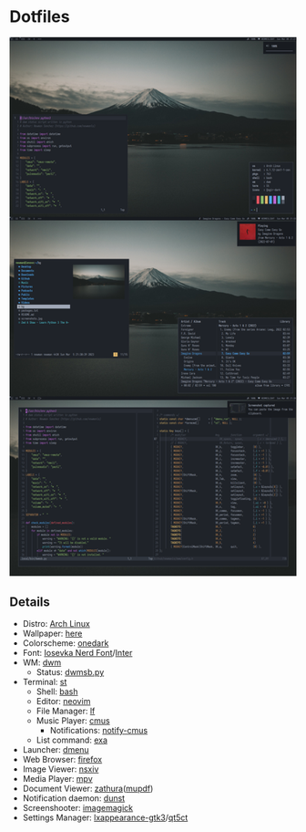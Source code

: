 # Dotfiles

![desktop screenshots](screenshots.png)

## Details

- Distro: [Arch Linux](https://archlinux.org/)
- Wallpaper: [here](.config/bg)
- Colorscheme: [onedark](https://github.com/navarasu/onedark.nvim)
- Font: [Iosevka Nerd Font](https://www.nerdfonts.com/)/[Inter](https://github.com/rsms/inter)
- WM: [dwm](https://github.com/newmanls/dwm)
  - Status: [dwmsb.py](.local/bin/dwmsb.py)
- Terminal: [st](https://github.com/newmanls/st)
  - Shell: [bash](https://www.gnu.org/software/bash/bash.html)
  - Editor: [neovim](https://neovim.io/)
  - File Manager: [lf](https://github.com/gokcehan/lf)
  - Music Player: [cmus](https://cmus.github.io/)
    - Notifications: [notify-cmus](.local/bin/notify-cmus)
  - List command: [exa](https://the.exa.website/)
- Launcher: [dmenu](https://github.com/newmanls/dmenu)
- Web Browser: [firefox](https://www.mozilla.org/firefox/)
- Image Viewer: [nsxiv](https://github.com/nsxiv/nsxiv)
- Media Player: [mpv](https://mpv.io/)
- Document Viewer: [zathura](https://pwmt.org/projects/zathura/)([mupdf](https://pwmt.org/projects/zathura-pdf-mupdf/))
- Notification daemon: [dunst](https://dunst-project.org/)
- Screenshooter: [imagemagick](https://www.imagemagick.org/)
- Settings Manager: [lxappearance-gtk3](https://wiki.lxde.org/en/LXAppearance)/[qt5ct](https://qt5ct.sourceforge.io/)
